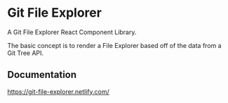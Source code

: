 # Git File Explorer

A Git File Explorer React Component Library.

The basic concept is to render a File Explorer based off of the data from a Git Tree API.

## Documentation
https://git-file-explorer.netlify.com/
